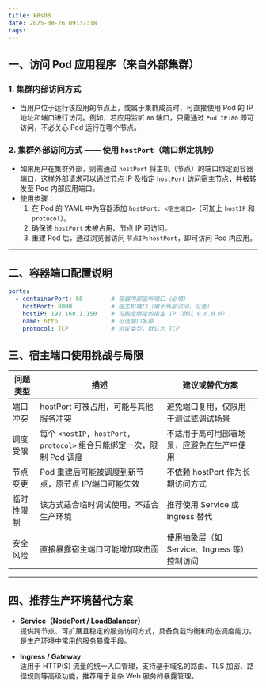 ```yaml
---
title: k8s08
date: 2025-08-26 09:37:18
tags:
---
```


## 一、访问 Pod 应用程序（来自外部集群）

### 1. 集群内部访问方式
- 当用户位于运行该应用的节点上，或属于集群成员时，可直接使用 Pod 的 IP 地址和端口进行访问。例如，若应用监听 `80` 端口，只需通过 `Pod IP:80` 即可访问，不必关心 Pod 运行在哪个节点。

### 2. 集群外部访问方式 —— 使用 `hostPort`（端口绑定机制）
- 如果用户在集群外部，则需通过 `hostPort` 将主机（节点）的端口绑定到容器端口，这样外部请求可以通过节点 IP 及指定 `hostPort` 访问宿主节点，并被转发至 Pod 内部应用端口。
- 使用步骤：
    1. 在 Pod 的 YAML 中为容器添加 `hostPort: <宿主端口>`（可加上 `hostIP` 和 `protocol`）。
    2. 确保该 `hostPort` 未被占用、节点 IP 可访问。
    3. 重建 Pod 后，通过浏览器访问 `节点IP:hostPort`，即可访问 Pod 内应用。

---

## 二、容器端口配置说明

```yaml
ports:
  - containerPort: 80        # 容器内部监听端口（必填）
    hostPort: 8090           # 宿主机端口（用于外部访问，可选）
    hostIP: 192.168.1.150    # 可指定绑定的宿主 IP（默认 0.0.0.0）
    name: http               # 可选端口名称
    protocol: TCP            # 协议类型，默认为 TCP
```

## 三、宿主端口使用挑战与局限

| 问题类型     | 描述                                 | 建议或替代方案                        |
|--------------|--------------------------------------|-------------------------------------|
| 端口冲突      | hostPort 可被占用，可能与其他服务冲突         | 避免端口复用，仅限用于测试或调试场景       |
| 调度受限      | 每个 `<hostIP, hostPort, protocol>` 组合只能绑定一次，限制 Pod 调度 | 不适用于高可用部署场景，应避免在生产中使用   |
| 节点变更      | Pod 重建后可能被调度到新节点，原节点 IP/端口可能失效 | 不依赖 hostPort 作为长期访问方式           |
| 临时性限制     | 该方式适合临时调试使用，不适合生产环境         | 推荐使用 Service 或 Ingress 替代         |
| 安全风险      | 直接暴露宿主端口可能增加攻击面               | 使用抽象层（如 Service、Ingress 等）控制访问 |

---

## 四、推荐生产环境替代方案

- **Service（NodePort / LoadBalancer）**  
  提供跨节点、可扩展且稳定的服务访问方式，具备负载均衡和动态调度能力，是生产环境中常用的服务暴露手段。

- **Ingress / Gateway**  
  适用于 HTTP(S) 流量的统一入口管理，支持基于域名的路由、TLS 加密、路径规则等高级功能，推荐用于复杂 Web 服务的暴露管理。

